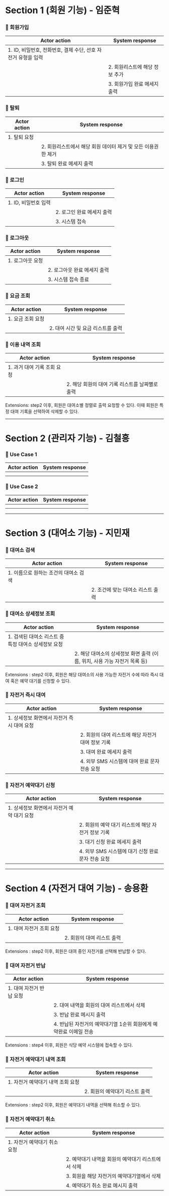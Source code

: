 # Section 1 (회원 기능) - 임준혁

### 📌 회원가입
| Actor action | System response |
| ------------ | --------------- |
| 1. ID, 비밀번호, 전화번호, 결제 수단, 선호 자전거 유형을 입력 |                 |
|              | 2. 회원리스트에 해당 정보 추가 |
|              | 3. 회원가입 완료 메세지 출력 |

### 📌 탈퇴
| Actor action | System response |
| ------------ | --------------- |
| 1. 탈퇴 요청 |                 |
|              | 2. 회원리스트에서 해당 회원 데이터 제거 및 모든 이용권한 제거 |
|              | 3. 탈퇴 완료 메세지 출력 |

### 📌 로그인
| Actor action | System response |
| ------------ | --------------- |
| 1. ID, 비밀번호 입력 |                 |
|              | 2. 로그인 완료 메세지 출력 |
|              | 3. 시스템 접속 |

### 📌 로그아웃
| Actor action | System response |
| ------------ | --------------- |
| 1. 로그아웃 요청 |                 |
|              | 2. 로그아웃 완료 메세지 출력 |
|              | 3. 시스템 접속 종료 |

### 📌 요금 조회
| Actor action | System response |
| ------------ | --------------- |
| 1. 요금 조회 요청 |                 |
|              | 2. 대여 시간 및 요금 리스트를 출력 |

### 📌 이용 내역 조회
| Actor action | System response |
| ------------ | --------------- |
| 1. 과거 대여 기록 조회 요청 |                 |
|              | 2. 해당 회원의 대여 기록 리스트를 날짜별로 출력 |

Extensions: step2 이후, 회원은 대여소별 정렬로 출력 요청할 수 있다. 이때 회원은 특정 대여 기록을 선택하여 삭제할 수 있다.

---

# Section 2 (관리자 기능) - 김철흥

### 📌 Use Case 1
| Actor action | System response |
| ------------ | --------------- |
|              |                 |
|              |                 |


### 📌 Use Case 2
| Actor action | System response |
| ------------ | --------------- |
|              |                 |
|              |                 |

---

# Section 3 (대여소 기능) - 지민재

### 📌 대여소 검색
| Actor action | System response |
| ------------ | --------------- |
| 1. 이름으로 원하는 조건의 대여소 검색  |                 |
|              | 2. 조건에 맞는 대여소 리스트 출력 |

### 📌 대여소 상세정보 조회
| Actor action | System response |
| ------------ | --------------- |
| 1. 검색된 대여소 리스트 중 특정 대여소 상세정보 요청 |                 |
|              | 2. 해당 대여소의 상세정보 화면 출력 (이름, 위치, 사용 가능 자전거 목록 등)|

Extensions :  step2 이후, 회원은 해당 대여소의 사용 가능한 자전거 수에 따라 즉시 대여 혹은 예약 대기를 신청할 수 있다.

### 📌 자전거 즉시 대여
| Actor action | System response |
| ------------ | --------------- |
| 1. 상세정보 화면에서 자전거 즉시 대여 요청 |                 |
|              | 2. 회원의 대여 리스트에 해당 자전거 대여 정보 기록 |
|              | 3. 대여 완료 메세지 출력 |
|              | 4. 외부 SMS 시스템에 대여 완료 문자 전송 요청 |

### 📌 자전거 예약대기 신청
| Actor action | System response |
| ------------ | --------------- |
| 1. 상세정보 화면에서 자전거 예약 대기 요청 |                 |
|              | 2. 회원의 예약 대기 리스트에 해당 자전거 정보 기록 |
|              | 3. 대기 신청 완료 메세지 출력 |
|              | 4. 외부 SMS 시스템에 대기 신청 완료 문자 전송 요청 |

---

# Section 4 (자전거 대여 기능) - 송용환

### 📌 대여 자전거 조회
| Actor action    | System response  |
| --------------- | ---------------- |
| 1. 대여 자전거 조회 요청 |                  |
|                 | 2. 회원의 대여 리스트 출력 |
Extensions :  step2 이후, 회원은 대여 중인 자전거를 선택해 반납할 수 있다.

### 📌 대여 자전거 반납
| Actor action    | System response                        |
| --------------- | -------------------------------------- |
| 1. 대여 자전거 반납 요청 |                                        |
|                 | 2. 대여 내역을 회원의 대여 리스트에서 삭제              |
|                 | 3. 반납 완료 메시지 출력                        |
|                 | 4. 반납된 자전거의 예약대기열 1순위 회원에게 예약완료 이메일 전송 |
Extensions :  step4 이후, 회원은 식당 예약 시스템에 접속할 수 있다.

### 📌 자전거 예약대기 내역 조회
| Actor action         | System response    |
| -------------------- | ------------------ |
| 1. 자전거 예약대기 내역 조회 요청 |                    |
|                      | 2. 회원의 예약대기 리스트 출력 |
Extensions :  step2 이후, 회원은 예약대기 내역을 선택해 취소할 수 있다.

### 📌 자전거 예약대기 취소
| Actor action      | System response               |
| ----------------- | ----------------------------- |
| 1. 자전거 예약대기 취소 요청 |                               |
|                   | 2. 예약대기 내역을 회원의 예약대기 리스트에서 삭제 |
|                   | 3. 회원을 해당 자전거의 예약대기열에서 삭제     |
|                   | 4. 예약대기 취소 완료 메시지 출력          |
